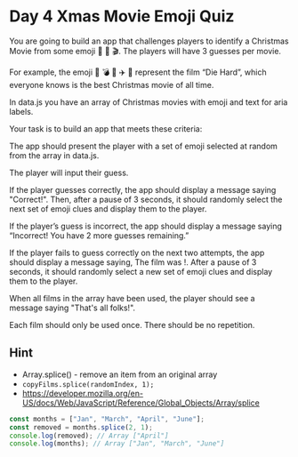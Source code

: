 # Day 4 Xmas Movie Emoji Quiz

You are going to build an app that challenges players to identify a Christmas Movie from some emoji 🍿 🎅 🎬. The players will have 3 guesses per movie.

For example, the emoji 🌇 💣 👮 ✈️ ️🔫 represent the film “Die Hard”, which everyone knows is the best Christmas movie of all time.

In data.js you have an array of Christmas movies with emoji and text for aria labels.

Your task is to build an app that meets these criteria:

The app should present the player with a set of emoji selected at random from the array in data.js.

The player will input their guess.

If the player guesses correctly, the app should display a message saying "Correct!". Then, after a pause of 3 seconds, it should randomly select the next set of emoji clues and display them to the player.

If the player’s guess is incorrect, the app should display a message saying “Incorrect! You have 2 more guesses remaining.”

If the player fails to guess correctly on the next two attempts, the app should display a message saying, The film was <Film Name Here>!. After a pause of 3 seconds, it should randomly select a new set of emoji clues and display them to the player.

When all films in the array have been used, the player should see a message saying "That's all folks!".

Each film should only be used once. There should be no repetition.

## Hint

- Array.splice() - remove an item from an original array
- `copyFilms.splice(randomIndex, 1); `
- https://developer.mozilla.org/en-US/docs/Web/JavaScript/Reference/Global_Objects/Array/splice

```js
const months = ["Jan", "March", "April", "June"];
const removed = months.splice(2, 1);
console.log(removed); // Array ["April"]
console.log(months); // Array ["Jan", "March", "June"]
```
